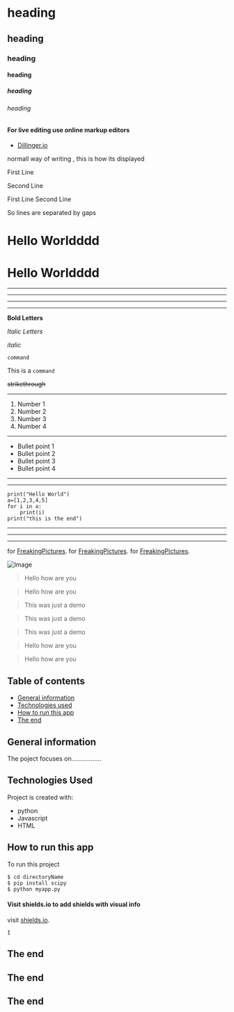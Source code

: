 # heading 
## heading 
### heading
#### heading
##### heading
###### heading

#### For live editing use online markup editors
* [Dillinger.io](https://dillinger.io/)

normall way of writing , this is how its displayed

First Line

Second Line

First Line 
Second Line

So lines are separated by gaps

Hello Worldddd
====
Hello Worldddd
====


---
---
---
---
**Bold Letters**

*Italic Letters*

_italic_

`command`

This is a `command`

~~strikethrough~~


---
1. Number 1
2. Number 2
3. Number 3
4. Number 4

---
* Bullet point 1
* Bullet point 2
* Bullet point 3
* Bullet point 4

---

---
```
print("Hello World")
a=[1,2,3,4,5]
for i in a:
	print(i)
print("this is the end")
```
---
---
---

for [FreakingPictures](https://FreakingPictures.com).
for [FreakingPictures](https://FreakingPictures.com).
for [FreakingPictures](https://FreakingPictures.com).

![Image](Icon_image.png "icon")

> Hello how are you

> Hello how are you

> This was just a demo

> This was just a demo

> This was just a demo

> Hello how are you

> Hello how are you


## Table of contents
* [General information](#general-information)
* [Technologies used](#Technologies-used)
* [How to run this app](#How-to-run-this-app)
* [The end](#The_end)

## General information
The poject focuses on.................	

## Technologies Used
Project is created with:
* python
* Javascript
* HTML
	
## How to run this app
To run this project

```
$ cd directoryName
$ pip install scipy
$ python myapp.py
```


#### Visit shields.io to add shields with visual info


visit [shields.io](https://shields.io/).


	I	
## The end
## The end
## The end
